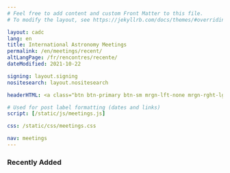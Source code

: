 ```yaml
---
# Feel free to add content and custom Front Matter to this file.
# To modify the layout, see https://jekyllrb.com/docs/themes/#overriding-theme-defaults

layout: cadc
lang: en
title: International Astronomy Meetings
permalink: /en/meetings/recent/
altLangPage: /fr/rencontres/recente/
dateModified: 2021-10-22

signing: layout.signing
nositesearch: layout.nositesearch

headerHTML: <a class="btn btn-primary btn-sm mrgn-lft-none mrgn-rght-lg" href="/en/meetings/submit-new/" aria-label="Left Align"><span class="glyphicon glyphicon-plus" aria-hidden="true"></span>&nbsp; New</a><a class="btn btn-default btn-sm mrgn-lft-sm" href="https://www.cadc-ccda.hia-iha.nrc-cnrc.gc.ca/cadcbin/en/meetings/rss-meetings.py" aria-label="Left Align"><span class="glyphicon glyphicon-refresh" aria-hidden="true"></span>&nbsp; RSS</a><a href="webcal://www.cadc-ccda.hia-iha.nrc-cnrc.gc.ca/files/vault/dbohlender/CADC/astroMeetings.ics" class="btn btn-default btn-sm mrgn-lft-sm" aria-label="Left Align"><span class="glyphicon glyphicon-calendar" aria-hidden="true"></span>&nbsp; iCal</a>

# Used for post label formatting (dates and links)
script: [/static/js/meetings.js]

css: /static/css/meetings.css

nav: meetings
---
```


<h3>Recently Added</h3>

<ul id="recent_meetings_list" class="list-unstyled mrgn-tp-lg lst-spcd-0 meetings" data-wb-json='{ "url": "/meetings/meetings?days=21", "mapping": ["/title", "/start", "/end", "/web1", "/web2", "/contact", "/location", "/address", "/phone", "/email", "/bibCode", "/keywords", "/meetingNumber"], "queryall": [".title", ".start", ".end", ".web1", ".web2",".contact", ".location", ".address", ".phone", ".email", ".proceedings", ".keywords", ".meeting-number"] }'>
        <template>
        <li>
        {%- include meetings/listing-item.markdown -%}
        </li>
        </template>
</ul>
